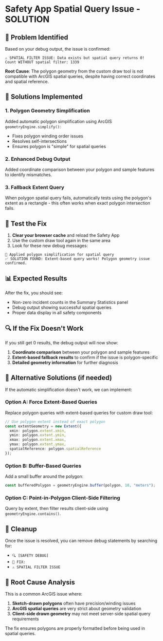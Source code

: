 # Safety App Spatial Query Issue - SOLUTION

## 🎯 Problem Identified
Based on your debug output, the issue is confirmed:

```
⚠️ SPATIAL FILTER ISSUE: Data exists but spatial query returns 0!
Count WITHOUT spatial filter: 1339
```

**Root Cause**: The polygon geometry from the custom draw tool is not compatible with ArcGIS spatial queries, despite having correct coordinates and spatial reference.

## 🔧 Solutions Implemented

### 1. **Polygon Geometry Simplification**
Added automatic polygon simplification using ArcGIS `geometryEngine.simplify()`:
- Fixes polygon winding order issues
- Resolves self-intersections
- Ensures polygon is "simple" for spatial queries

### 2. **Enhanced Debug Output**
Added coordinate comparison between your polygon and sample features to identify mismatches.

### 3. **Fallback Extent Query**
When polygon spatial query fails, automatically tests using the polygon's extent as a rectangle - this often works when exact polygon intersection fails.

## 🧪 Test the Fix

1. **Clear your browser cache** and reload the Safety App
2. Use the custom draw tool again in the same area
3. Look for these new debug messages:

```
🔧 Applied polygon simplification for spatial query
✅ SOLUTION FOUND: Extent-based query works! Polygon geometry issue confirmed.
```

## 📊 Expected Results

After the fix, you should see:
- Non-zero incident counts in the Summary Statistics panel
- Debug output showing successful spatial queries
- Proper data display in all safety components

## 🔍 If the Fix Doesn't Work

If you still get 0 results, the debug output will now show:
1. **Coordinate comparison** between your polygon and sample features
2. **Extent-based fallback results** to confirm if the issue is polygon-specific
3. **Detailed geometry information** for further diagnosis

## 🚀 Alternative Solutions (if needed)

If the automatic simplification doesn't work, we can implement:

### Option A: Force Extent-Based Queries
Replace polygon queries with extent-based queries for custom draw tool:

```typescript
// Use polygon extent instead of exact polygon
const extentGeometry = new Extent({
  xmin: polygon.extent.xmin,
  ymin: polygon.extent.ymin, 
  xmax: polygon.extent.xmax,
  ymax: polygon.extent.ymax,
  spatialReference: polygon.spatialReference
});
```

### Option B: Buffer-Based Queries
Add a small buffer around the polygon:

```typescript
const bufferedPolygon = geometryEngine.buffer(polygon, 10, "meters");
```

### Option C: Point-in-Polygon Client-Side Filtering
Query by extent, then filter results client-side using `geometryEngine.contains()`.

## 🧹 Cleanup

Once the issue is resolved, you can remove debug statements by searching for:
- `🔍 [SAFETY DEBUG]`
- `🔧 FIX:`
- `⚠️ SPATIAL FILTER ISSUE`

## 📝 Root Cause Analysis

This is a common ArcGIS issue where:
1. **Sketch-drawn polygons** often have precision/winding issues
2. **ArcGIS spatial queries** are very strict about geometry validation
3. **Client-side drawn geometry** may not meet server-side spatial query requirements

The fix ensures polygons are properly formatted before being used in spatial queries.
